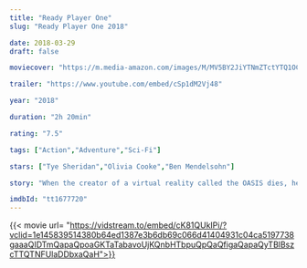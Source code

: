 ```yaml
---
title: "Ready Player One"
slug: "Ready Player One 2018"

date: 2018-03-29
draft: false

moviecover: "https://m.media-amazon.com/images/M/MV5BY2JiYTNmZTctYTQ1OC00YjU4LWEwMjYtZjkwY2Y5MDI0OTU3XkEyXkFqcGdeQXVyNTI4MzE4MDU@._V1_SY1000_CR0,0,674,1000_AL_.jpg"

trailer: "https://www.youtube.com/embed/cSp1dM2Vj48"

year: "2018"

duration: "2h 20min"

rating: "7.5"

tags: ["Action","Adventure","Sci-Fi"]

stars: ["Tye Sheridan","Olivia Cooke","Ben Mendelsohn"]

story: "When the creator of a virtual reality called the OASIS dies, he makes a posthumous challenge to all OASIS users to find his Easter Egg, which will give the finder his fortune and control of his world."

imdbId: "tt1677720"
---
```


{{< movie url= "https://vidstream.to/embed/cK81QUkIPi/?vclid=1e145839514380b64ed1387e3b6db69c066d41404931c04ca5197738gaaaQIDTmQapaQpoaGKTaTabavoUjKQnbHTbpuQpQaQfigaQapaQyTBlBszcTTQTNFUlaDDbxaQaH">}}
